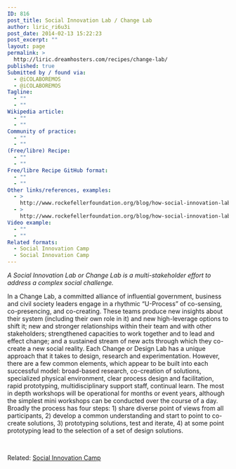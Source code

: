 ```yaml
---
ID: 816
post_title: Social Innovation Lab / Change Lab
author: liric_ri6u3i
post_date: 2014-02-13 15:22:23
post_excerpt: ""
layout: page
permalink: >
  http://liric.dreamhosters.com/recipes/change-lab/
published: true
Submitted by / found via:
  - @iCOLABOREMOS
  - @iCOLABOREMOS
Tagline:
  - ""
  - ""
Wikipedia article:
  - ""
  - ""
Community of practice:
  - ""
  - ""
(Free/libre) Recipe:
  - ""
  - ""
Free/libre Recipe GitHub format:
  - ""
  - ""
Other links/references, examples:
  - >
    http://www.rockefellerfoundation.org/blog/how-social-innovation-labs-design-scale
  - >
    http://www.rockefellerfoundation.org/blog/how-social-innovation-labs-design-scale
Video example:
  - ""
  - ""
Related formats:
  - Social Innovation Camp
  - Social Innovation Camp
---
```

<em>A Social Innovation Lab or Change Lab is a multi-stakeholder effort to address a complex social challenge.</em>

In a Change Lab, a committed alliance of influential government, business and civil society leaders engage in a rhythmic “U-Process” of co-sensing, co-presencing, and co-creating. These teams produce new insights about their system (including their own role in it) and new high-leverage options to shift it; new and stronger relationships within their team and with other stakeholders; strengthened capacities to work together and to lead and effect change; and a sustained stream of new acts through which they co-create a new social reality. Each Change or Design Lab has a unique approach that it takes to design, research and experimentation. However, there are a few common elements, which appear to be built into each successful model: broad-based research, co-creation of solutions, specialized physical environment, clear process design and facilitation, rapid prototyping, multidisciplinary support staff, continual learn. The most in depth workshops will be operational for months or event years, although the simplest mini workshops can be conducted over the course of a day. Broadly the process has four steps: 1) share diverse point of views from all participants, 2) develop a common understanding and start to point to co-create solutions, 3) prototyping solutions, test and iterate, 4) at some point prototyping lead to the selection of a set of design solutions.

&nbsp;

Related: <a title="Social Innovation Camp" href="http://www.co-creative-recipes.cc/recipes/social-innovation-camp/">Social Innovation Camp</a>